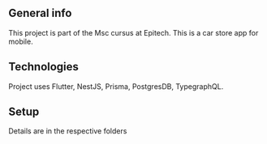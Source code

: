 ## General info
This project is part of the Msc cursus at Epitech.
This is a car store app for mobile.
	
## Technologies
Project uses Flutter, NestJS, Prisma, PostgresDB, TypegraphQL.
	
## Setup
Details are in the respective folders